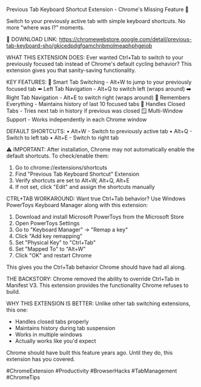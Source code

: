 Previous Tab Keyboard Shortcut Extension - Chrome's Missing Feature 🔄

Switch to your previously active tab with simple keyboard shortcuts. No more "where was I?" moments.

🔗 DOWNLOAD LINK: https://chromewebstore.google.com/detail/previous-tab-keyboard-sho/gkicedpdgfgamchnbmolmeaphphgejob

WHAT THIS EXTENSION DOES:
Ever wanted Ctrl+Tab to switch to your previously focused tab instead of Chrome's default cycling behavior? This extension gives you that sanity-saving functionality.

KEY FEATURES:
🎯 Smart Tab Switching - Alt+W to jump to your previously focused tab
⬅️ Left Tab Navigation - Alt+Q to switch left (wraps around)
➡️ Right Tab Navigation - Alt+E to switch right (wraps around)
🧠 Remembers Everything - Maintains history of last 10 focused tabs
🔄 Handles Closed Tabs - Tries next tab in history if previous was closed
🪟 Multi-Window Support - Works independently in each Chrome window

DEFAULT SHORTCUTS:
• Alt+W - Switch to previously active tab
• Alt+Q - Switch to left tab
• Alt+E - Switch to right tab

⚠️ IMPORTANT: After installation, Chrome may not automatically enable the default shortcuts. To check/enable them:
1. Go to chrome://extensions/shortcuts
2. Find "Previous Tab Keyboard Shortcut" Extension
3. Verify shortcuts are set to Alt+W, Alt+Q, Alt+E
4. If not set, click "Edit" and assign the shortcuts manually

CTRL+TAB WORKAROUND:
Want true Ctrl+Tab behavior? Use Windows PowerToys Keyboard Manager along with this extension:

1. Download and install Microsoft PowerToys from the Microsoft Store
2. Open PowerToys Settings
3. Go to "Keyboard Manager" → "Remap a key"
4. Click "Add key remapping"
5. Set "Physical Key" to "Ctrl+Tab"
6. Set "Mapped To" to "Alt+W"
7. Click "OK" and restart Chrome

This gives you the Ctrl+Tab behavior Chrome should have had all along.

THE BACKSTORY:
Chrome removed the ability to override Ctrl+Tab in Manifest V3. This extension provides the functionality Chrome refuses to build.

WHY THIS EXTENSION IS BETTER:
Unlike other tab switching extensions, this one:
- Handles closed tabs properly
- Maintains history during tab suspension
- Works in multiple windows
- Actually works like you'd expect

Chrome should have built this feature years ago. Until they do, this extension has you covered.

#ChromeExtension #Productivity #BrowserHacks #TabManagement #ChromeTips
